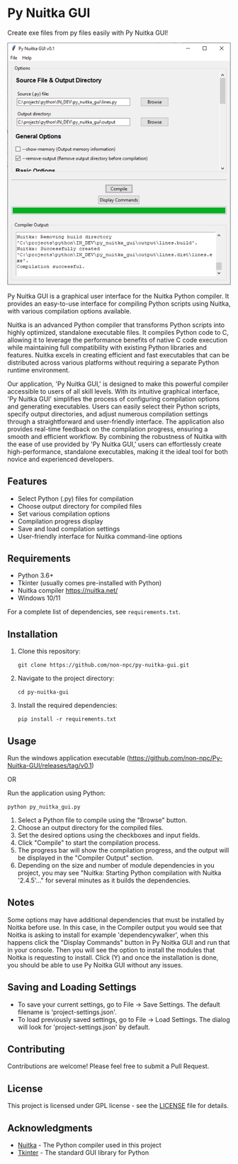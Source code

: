 # Py Nuitka GUI

Create exe files from py files easily with Py Nuitka GUI!

![Py Nuitka GUI Screenshot](screenshot.png)

Py Nuitka GUI is a graphical user interface for the Nuitka Python compiler. It provides an easy-to-use interface for compiling Python scripts using Nuitka, with various compilation options available.

Nuitka is an advanced Python compiler that transforms Python scripts into highly optimized, standalone executable files. It compiles Python code to C, allowing it to leverage the performance benefits of native C code execution while maintaining full compatibility with existing Python libraries and features. Nuitka excels in creating efficient and fast executables that can be distributed across various platforms without requiring a separate Python runtime environment.

Our application, 'Py Nuitka GUI,' is designed to make this powerful compiler accessible to users of all skill levels. With its intuitive graphical interface, 'Py Nuitka GUI' simplifies the process of configuring compilation options and generating executables. Users can easily select their Python scripts, specify output directories, and adjust numerous compilation settings through a straightforward and user-friendly interface. The application also provides real-time feedback on the compilation progress, ensuring a smooth and efficient workflow. By combining the robustness of Nuitka with the ease of use provided by 'Py Nuitka GUI,' users can effortlessly create high-performance, standalone executables, making it the ideal tool for both novice and experienced developers.

## Features

- Select Python (.py) files for compilation
- Choose output directory for compiled files
- Set various compilation options
- Compilation progress display
- Save and load compilation settings
- User-friendly interface for Nuitka command-line options

## Requirements

- Python 3.6+
- Tkinter (usually comes pre-installed with Python)
- Nuitka compiler https://nuitka.net/
- Windows 10/11

For a complete list of dependencies, see `requirements.txt`.

## Installation

1. Clone this repository:
   ```
   git clone https://github.com/non-npc/py-nuitka-gui.git
   ```

2. Navigate to the project directory:
   ```
   cd py-nuitka-gui
   ```

3. Install the required dependencies:
   ```
   pip install -r requirements.txt
   ```

## Usage

Run the windows application executable (https://github.com/non-npc/Py-Nuitka-GUI/releases/tag/v0.1)

OR

Run the application using Python:

```
python py_nuitka_gui.py
```

1. Select a Python file to compile using the "Browse" button.
2. Choose an output directory for the compiled files.
3. Set the desired options using the checkboxes and input fields.
4. Click "Compile" to start the compilation process.
5. The progress bar will show the compilation progress, and the output will be displayed in the "Compiler Output" section.
6. Depending on the size and number of module dependencies in you project, you may see "Nuitka: Starting Python compilation with Nuitka '2.4.5'..." for several minutes as it builds the dependencies.

## Notes

Some options may have additional dependencies that must be installed by Noitka before use.
In this case, in the Compiler output you would see that Noitka is asking to install for example 'dependencywalker', when this happens click the "Display Commands" button in Py Noitka GUI and run that in your console. 
Then you will see the option to install the modules that Noitka is requesting to install. Click (Y) and once the installation is done, you should be able to use Py Noitka GUI without any issues.

## Saving and Loading Settings

- To save your current settings, go to File -> Save Settings. The default filename is 'project-settings.json'.
- To load previously saved settings, go to File -> Load Settings. The dialog will look for 'project-settings.json' by default.

## Contributing

Contributions are welcome! Please feel free to submit a Pull Request.

## License

This project is licensed under GPL license - see the [LICENSE](LICENSE) file for details.

## Acknowledgments

- [Nuitka](https://nuitka.net/) - The Python compiler used in this project
- [Tkinter](https://docs.python.org/3/library/tkinter.html) - The standard GUI library for Python
